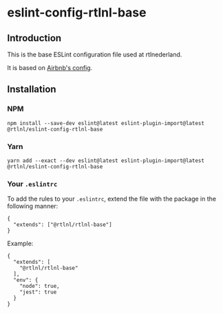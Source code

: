 # eslint-config-rtlnl-base

## Introduction

This is the base ESLint configuration file used at rtlnederland.

It is based on [Airbnb's config](https://www.npmjs.com/package/eslint-config-airbnb).

## Installation

### NPM

```
npm install --save-dev eslint@latest eslint-plugin-import@latest @rtlnl/eslint-config-rtlnl-base
```

### Yarn

```
yarn add --exact --dev eslint@latest eslint-plugin-import@latest @rtlnl/eslint-config-rtlnl-base
```

### Your `.eslintrc`

To add the rules to your `.eslintrc`, extend the file with the package in the following manner:

```
{
  "extends": ["@rtlnl/rtlnl-base"]
}
```

Example:
```
{
  "extends": [
    "@rtlnl/rtlnl-base"
  ],
  "env": {
    "node": true,
    "jest": true
  }
}
```